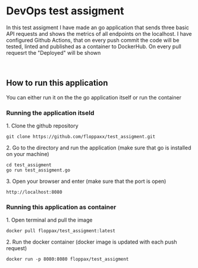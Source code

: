 # DevOps test assigment
<p>In this test assigment I have made an go application that sends three basic API requests and shows the metrics of all endpoints on the localhost. I have configured Github Actions, that on every push commit the code will be tested, linted and published as a container to DockerHub. On every pull requesrt the "Deployed" will be shown</p>
<br>
<h2>How to run this application</h2>
<p>You can either run it on the the go application itself or run the container</p>
<h3>Running the application itseld</h3>
<p>1. Clone the github repository</p>

```git clone https://github.com/floppaxx/test_assigment.git```

<p>2. Go to the directory and run the application (make sure that go is installed on your machine)</p>

```cd test_assigment```
<br>
```go run test_assigment.go```

<p>3. Open your browser and enter (make sure that the port is open)</p>

 ```http://localhost:8080``` 

 <h3>Running this application as container</h3>
 <p>1. Open terminal and pull the image</p>

 ```docker pull floppax/test_assigment:latest```

 <p>2. Run the docker container (docker image is updated with each push request)</p>

 ```docker run -p 8080:8080 floppax/test_assigment```

 
